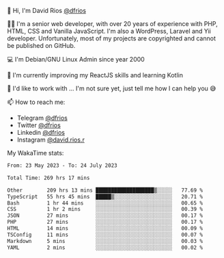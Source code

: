 👋 Hi, I'm David Rios [@dfrios](https://github.com/dfrios)

👨‍💻 I'm a senior web developer, with over 20 years of experience with PHP, HTML, CSS and Vanilla JavaScript. I'm also a WordPress, Laravel and Yii developer. Unfortunately, most of my projects are copyrighted and cannot be published on GitHub.

💻 I'm Debian/GNU Linux Admin since year 2000

🌱 I'm currently improving my ReactJS skills and learning Kotlin

💞️ I'd like to work with ... I'm not sure yet, just tell me how I can help you 😅


📫 How to reach me:
* Telegram [@dfrios](https://t.me/dfrios)
* Twitter [@dfrios](https://twitter.com/dfrios)
* Linkedin [@dfrios](https://linkedin.com/in/dfrios)
* Instagram [@david.rios.r](https://instagram.com/david.rios.r)



My WakaTime stats:
<!--START_SECTION:waka-->

```txt
From: 23 May 2023 - To: 24 July 2023

Total Time: 269 hrs 17 mins

Other        209 hrs 13 mins ███████████████████▒░░░░░   77.69 %
TypeScript   55 hrs 45 mins  █████▒░░░░░░░░░░░░░░░░░░░   20.71 %
Bash         1 hr 44 mins    ░░░░░░░░░░░░░░░░░░░░░░░░░   00.65 %
CSS          1 hr 2 mins     ░░░░░░░░░░░░░░░░░░░░░░░░░   00.39 %
JSON         27 mins         ░░░░░░░░░░░░░░░░░░░░░░░░░   00.17 %
PHP          27 mins         ░░░░░░░░░░░░░░░░░░░░░░░░░   00.17 %
HTML         14 mins         ░░░░░░░░░░░░░░░░░░░░░░░░░   00.09 %
TSConfig     11 mins         ░░░░░░░░░░░░░░░░░░░░░░░░░   00.07 %
Markdown     5 mins          ░░░░░░░░░░░░░░░░░░░░░░░░░   00.03 %
YAML         2 mins          ░░░░░░░░░░░░░░░░░░░░░░░░░   00.02 %
```

<!--END_SECTION:waka-->
